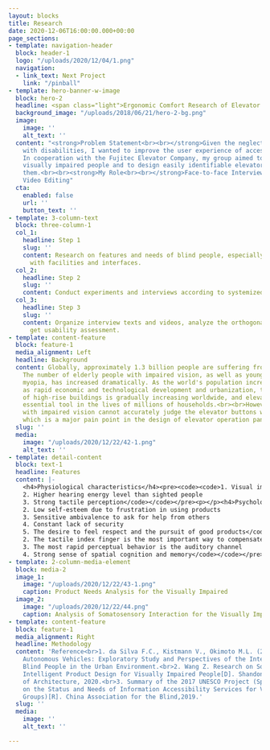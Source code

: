 ```yaml
---
layout: blocks
title: Research
date: 2020-12-06T16:00:00.000+00:00
page_sections:
- template: navigation-header
  block: header-1
  logo: "/uploads/2020/12/04/1.png"
  navigation:
  - link_text: Next Project
    link: "/pinball"
- template: hero-banner-w-image
  block: hero-2
  headline: <span class="light">Ergonomic Comfort Research of Elevator Button</span>
  background_image: "/uploads/2018/06/21/hero-2-bg.png"
  image:
    image: ''
    alt_text: ''
  content: "<strong>Problem Statement<br><br></strong>Given the neglect of people
    with disabilities, I wanted to improve the user experience of accessible facilities.
    In cooperation with the Fujitec Elevator Company, my group aimed to interview
    visually impaired people and to design easily identifiable elevator buttons for
    them.<br><br><strong>My Role<br><br></strong>Face-to-face Interview, Data Processing,
    Video Editing"
  cta:
    enabled: false
    url: ''
    button_text: ''
- template: 3-column-text
  block: three-column-1
  col_1:
    headline: Step 1
    slug: ''
    content: Research on features and needs of blind people, especially how they interact
      with facilities and interfaces.
  col_2:
    headline: Step 2
    slug: ''
    content: Conduct experiments and interviews according to systemized methodology.
  col_3:
    headline: Step 3
    slug: ''
    content: Organize interview texts and videos, analyze the orthogonal table to
      get usability assessment.
- template: content-feature
  block: feature-1
  media_alignment: Left
  headline: Background
  content: Globally, approximately 1.3 billion people are suffering from vision impairment.
    The number of elderly people with impaired vision, as well as young people with
    myopia, has increased dramatically. As the world's population increases, as well
    as rapid economic and technological development and urbanization, the proportion
    of high-rise buildings is gradually increasing worldwide, and elevators are an
    essential tool in the lives of millions of households.<br><br>However, people
    with impaired vision cannot accurately judge the elevator buttons when using elevators,
    which is a major pain point in the design of elevator operation panels.
  slug: ''
  media:
    image: "/uploads/2020/12/22/42-1.png"
    alt_text: ''
- template: detail-content
  block: text-1
  headline: Features
  content: |-
    <h4>Physiological characteristics</h4><pre><code><code>1. Visual impairment: blindness (blindness)/amblyopia
    2. Higher hearing energy level than sighted people
    3. Strong tactile perception</code></code></pre><p></p><h4>Psychological characteristics</h4><pre><code><code>1. Feelings of helplessness when exposed to complex products
    2. Low self-esteem due to frustration in using products
    3. Sensitive ambivalence to ask for help from others
    4. Constant lack of security
    5. The desire to feel respect and the pursuit of good products</code></code></pre><p></p><h4>Perceptual behavior characteristics</h4><pre><code><code>1. The four senses of touch, hearing, smell, and taste are used to compensate for vision
    2. The tactile index finger is the most important way to compensate for the visual perception of products
    3. The most rapid perceptual behavior is the auditory channel
    4. Strong sense of spatial cognition and memory</code></code></pre>
- template: 2-column-media-element
  block: media-2
  image_1:
    image: "/uploads/2020/12/22/43-1.png"
    caption: Product Needs Analysis for the Visually Impaired
  image_2:
    image: "/uploads/2020/12/22/44.png"
    caption: Analysis of Somatosensory Interaction for the Visually Impaired
- template: content-feature
  block: feature-1
  media_alignment: Right
  headline: Methodology
  content: 'Reference<br>1. da Silva F.C., Kistmann V., Okimoto M.L. (2019) Terrestrial
    Autonomous Vehicles: Exploratory Study and Perspectives of the Interaction of
    Blind People in the Urban Environment.<br>2. Wang Z. Research on Somatic Interactive
    Intelligent Product Design for Visually Impaired People[D]. Shandong University
    of Architecture, 2020.<br>3. Summary of the 2017 UNESCO Project (Special Survey
    on the Status and Needs of Information Accessibility Services for Visually Impaired
    Groups)[R]. China Association for the Blind,2019.'
  slug: ''
  media:
    image: ''
    alt_text: ''

---
```

